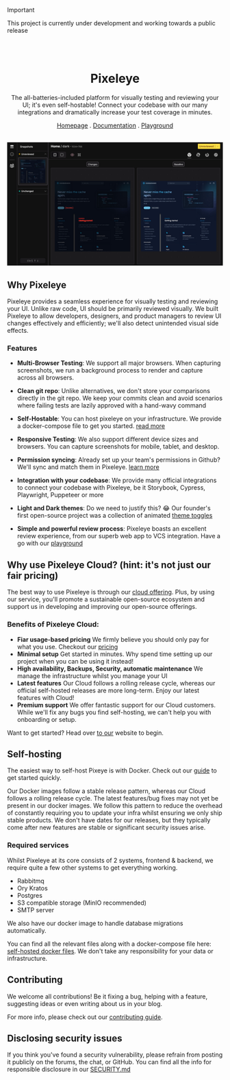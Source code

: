 > [!Important]
> This project is currently under development and working towards a public release

<div align="center">
<br />
<!-- PROJECT LOGO -->
<br />
<h1>Pixeleye</h1>
<p>The all-batteries-included platform for visually testing and reviewing your UI; it's even self-hostable! Connect your codebase with our many integrations and dramatically increase your test coverage in minutes.</p>  
</p>
<div align="center">
  <a href="https://pixeleye.io/home">Homepage</a>
  .
  <a href="https://pixeleye.io/docs">Documentation</a>
  .
  <a href="https://pixeleye.io/playground">Playground</a>
</div>
</div>
<br />

![Pixeleye reviewer](https://raw.githubusercontent.com/pixeleye-io/pixeleye/main/.assets/playground.png)

## Why Pixeleye

Pixeleye provides a seamless experience for visually testing and reviewing your UI. Unlike raw code, UI should be primarily reviewed visually. We built Pixeleye to allow developers, designers, and product managers to review UI changes effectively and efficiently; we'll also detect unintended visual side effects.

### Features

- **Multi-Browser Testing**: We support all major browsers. When capturing screenshots, we run a background process to render and capture across all browsers.

- **Clean git repo**: Unlike alternatives, we don't store your comparisons directly in the git repo. We keep your commits clean and avoid scenarios where failing tests are lazily approved with a hand-wavy command

- **Self-Hostable**: You can host pixeleye on your infrastructure. We provide a docker-compose file to get you started. [read more](https://pixeleye.io/docs/guides/self-hosting)

- **Responsive Testing**: We also support different device sizes and browsers. You can capture screenshots for mobile, tablet, and desktop.

- **Permission syncing**: Already set up your team's permissions in Github? We'll sync and match them in Pixeleye. [learn more](https://pixeleye.io/docs/features/teams-and-permissions)

- **Integration with your codebase**: We provide many official integrations to connect your codebase with Pixeleye, be it Storybook, Cypress, Playwright, Puppeteer or more

- **Light and Dark themes**: Do we need to justify this? 😂 Our founder's first open-source project was a collection of animated [theme toggles](https://github.com/alfiejones/theme-toggles)

- **Simple and powerful review process**: Pixeleye boasts an excellent review experience, from our superb web app to VCS integration. Have a go with our [playground](https://pixeleye.io/playground)


## Why use Pixeleye Cloud? (hint: it's not just our fair pricing)

The best way to use Pixeleye is through our [cloud offering](https://pixeleye.io/home). Plus, by using our service, you'll promote a sustainable open-source ecosystem and support us in developing and improving our open-source offerings.

### Benefits of Pixeleye Cloud:

- **Fiar usage-based pricing** We firmly believe you should only pay for what you use. Checkout our [pricing](https://pixeleye.io/pricing)
- **Minimal setup** Get started in minutes. Why spend time setting up our project when you can be using it instead!
- **High availability, Backups, Security, automatic maintenance** We manage the infrastructure whilst you manage your UI
- **Latest features** Our Cloud follows a rolling release cycle, whereas our official self-hosted releases are more long-term. Enjoy our latest features with Cloud!
- **Premium support** We offer fantastic support for our Cloud customers. While we'll fix any bugs you find self-hosting, we can't help you with onboarding or setup.


Want to get started? Head over [to our](https://pixeleye.io/home) website to begin.

## Self-hosting

The easiest way to self-host Pixeye is with Docker. Check out our [guide](https://pixeleye.io/docs/guides/self-hosting) to get started quickly.

Our Docker images follow a stable release pattern, whereas our Cloud follows a rolling release cycle. The latest features/bug fixes may not yet be present in our docker images. We follow this pattern to reduce the overhead of constantly requiring you to update your infra whilst ensuring we only ship stable products. We don't have dates for our releases, but they typically come after new features are stable or significant security issues arise. 

### Required services

Whilst Pixeleye at its core consists of 2 systems, frontend & backend, we require quite a few other systems to get everything working.

- Rabbitmq
- Ory Kratos
- Postgres
- S3 compatible storage (MinIO recommended)
- SMTP server

We also have our docker image to handle database migrations automatically.

You can find all the relevant files along with a docker-compose file here: [self-hosted docker files](https://github.com/pixeleye-io/pixeleye/tree/main/docker/config). We don't take any responsibility for your data or infrastructure.

## Contributing

We welcome all contributions! Be it fixing a bug, helping with a feature, suggesting ideas or even writing about us in your blog.

For more info, please check out our [contributing guide](https://pixeleye.io/docs/guides/how-to-contribute).

## Disclosing security issues

If you think you've found a security vulnerability, please refrain from posting it publicly on the forums, the chat, or GitHub. You can find all the info for responsible disclosure in our [SECURITY.md](https://github.com/pixeleye-io/pixeleye/blob/main/SECURITY.md)






